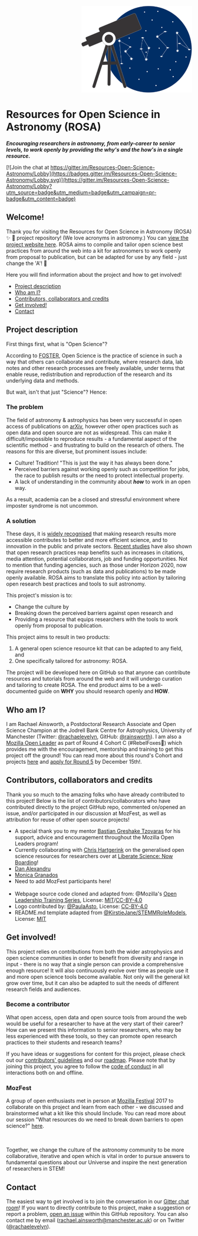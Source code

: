 <p align="right"><img src="https://github.com/rainsworth/ROSA/blob/master/logo/Logo_2.png?raw=true" width="300"></p>

# Resources for Open Science in Astronomy (ROSA) 

***Encouraging researchers in astronomy, from early-career to senior  levels, to work openly by providing the why's and the how's in a single resource.***


[![Join the chat at https://gitter.im/Resources-Open-Science-Astronomy/Lobby](https://badges.gitter.im/Resources-Open-Science-Astronomy/Lobby.svg)](https://gitter.im/Resources-Open-Science-Astronomy/Lobby?utm_source=badge&utm_medium=badge&utm_campaign=pr-badge&utm_content=badge)


## Welcome!


Thank you for visiting the Resources for Open Science in Astronomy (ROSA) ✨ 🔭 project repository! (We love acronyms in astronomy.) You can [view the project website here](https://rainsworth.github.io/ROSA/). ROSA aims to compile and tailor open science best practices from around the web into a kit for astronomers to work openly from proposal to publication, but can be adapted for use by any field - just change the 'A'! 🎉

Here you will find information about the project and how to get involved!

* [Project description](#project-description)
* [Who am I?](#who-am-i)
* [Contributors, collaborators and credits](#contributors-collaborators-and-credits)
* [Get involved!](#get-involved)
* [Contact](#contact)

## Project description

First things first, what is "Open Science"?

According to [FOSTER](https://www.fosteropenscience.eu/foster-taxonomy/open-science-definition), Open Science is the practice of science in such a way that others can collaborate and contribute, where research data, lab notes and other research processes are freely available, under terms that enable reuse, redistribution and reproduction of the research and its underlying data and methods.

But wait, isn't that just "Science"? Hence:

### The problem

The field of astronomy & astrophysics has been very successful in open access of publications on [arXiv](https://arxiv.org/archive/astro-ph), however other open practices such as open data and open source are not as widespread. This can make it difficult/impossible to reproduce results - a fundamental aspect of the scientific method - and frustrating to build on the research of others. The reasons for this are diverse, but prominent issues include:

* Culture! Tradition! "This is just the way it has always been done."
* Perceived barriers against working openly such as competition for jobs, the race to publish results or the need to protect intellectual property.
* A lack of understanding in the community about ***how*** to work in an open way.

As a result, academia can be a closed and stressful environment where imposter syndrome is not uncommon. 


### A solution

These days, it is [widely recognised](http://ec.europa.eu/programmes/horizon2020/en/h2020-section/open-science-open-access) that making research results more accessible contributes to better and more efficient science, and to innovation in the public and private sectors. [Recent studies](https://elifesciences.org/content/5/e16800) have also shown that open research practices reap benefits such as increases in citations, media attention, potential collaborators, job and funding opportunities. Not to mention that funding agencies, such as those under Horizon 2020, now require research products (such as data and publications) to be made openly available. ROSA aims to translate this policy into action by tailoring open research best practices and tools to suit astronomy.

This project's mission is to:

* Change the culture by
* Breaking down the perceived barriers against open research and
* Providing a resource that equips researchers with the tools to work openly from proposal to publication. 

This project aims to result in two products: 

1. A general open science resource kit that can be adapted to any field, and
2. One specifically tailored for astronomy: ROSA. 

The project will be developed here on GitHub so that anyone can contribute resources and tutorials from around the web and it will undergo curation and tailoring to create ROSA. The end product aims to be a well-documented guide on **WHY** you should research openly and **HOW**.


## Who am I?


I am Rachael Ainsworth, a Postdoctoral Research Associate and Open Science Champion at the Jodrell Bank Centre for Astrophysics, University of Manchester (Twitter: [@rachaelevelyn](https://twitter.com/rachaelevelyn), GitHub: [@rainsworth](https://github.com/rainsworth)). I am also a [Mozilla Open Leader](https://mozilla.github.io/leadership-training/) as part of Round 4 Cohort C (#RebelFoxes🦊) which provides me with the encouragement, mentorship and training to get this project off the ground! You can read more about this round's Cohort and projects [here](https://mozilla.github.io/leadership-training/round-4/projects/) and [apply for Round 5](https://medium.com/read-write-participate/announcing-mozilla-open-leaders-round-5-fc16be27336d) by December 15th!.


## Contributors, collaborators and credits

Thank you so much to the amazing folks who have already contributed to this project! Below is the list of contributors/collaborators who have contributed directly to the project GitHub repo, commented on/opened an issue, and/or participated in our discussion at MozFest, as well as attribution for reuse of other open source projects!

* A special thank you to my mentor [Bastian Greshake Tzovaras](https://github.com/gedankenstuecke) for his support, advice and encouragement throughout the Mozilla Open Leaders program!
* Currently collaborating with [Chris Hartgerink](https://github.com/chartgerink) on the generalised open science resources for researchers over at [Liberate Science: Now Boarding](https://github.com/libscie/now-boarding)!
* [Dan Alexandru](https://github.com/xR86)
* [Monica Granados](https://github.com/Monsauce)
* Need to add MozFest participants here!
<br><br>
* Webpage source code cloned and adapted from: @Mozilla's [Open Leadership Training Series](https://github.com/mozilla/open-leadership-training-series), License: [MIT](https://github.com/mozilla/open-leadership-training-series/blob/gh-pages/LICENSE)/[CC-BY-4.0](https://creativecommons.org/licenses/by/4.0/)
* Logo contributed by: [@PaulaAsto](https://github.com/PaulaAsto), License: [CC-BY-4.0](https://creativecommons.org/licenses/by/4.0/)
* README.md template adapted from [@KirstieJane/STEMMRoleModels](https://github.com/KirstieJane/STEMMRoleModels), License: [MIT](https://github.com/KirstieJane/STEMMRoleModels/blob/gh-pages/LICENSE.md)


## Get involved! 

This project relies on contributions from both the wider astrophysics and open science communities in order to benefit from diversity and range in input - there is no way that a single person can provide a comprehensive enough resource! It will also continuously evolve over time as people use it and more open science tools become available. Not only will the general kit grow over time, but it can also be adapted to suit the needs of different research fields and audiences.

### Become a contributor

What open access, open data and open source tools from around the web would be useful for a researcher to have at the very start of their career? How can we present this information to senior researchers, who may be less experienced with these tools, so they can promote open research practices to their students and research teams? 

If you have ideas or suggestions for content for this project, please check out our [contributors' guidelines](CONTRIBUTING.md) and our [roadmap](ROADMAP.md). Please note that by joining this project, you agree to follow the [code of conduct](CODE_OF_CONDUCT.md) in all interactions both on and offline.

### MozFest

A group of open enthusiasts met in person at [Mozilla Festival](http://mozillafestival.org/) 2017 to collaborate on this project and learn from each other - we discussed and brainstormed what a kit like this should linclude. You can read more about our session "What resources do we need to break down barriers to open science?" [here](https://medium.com/@rainsworth/what-resources-do-we-need-to-break-down-barriers-to-open-science-mozfest-2017-session-recap-bc5562553c72).



<br> <br>
Together, we change the culture of the astronomy community to be more collaborative, iterative and open which is vital in order to pursue answers to fundamental questions about our Universe and inspire the next generation of researchers in STEM!


## Contact

The easiest way to get involved is to join the conversation in our [Gitter chat room](https://gitter.im/Resources-Open-Science-Astronomy/Lobby)! If you want to directly contribute to this project, make a suggestion or report a problem, [open an issue](../../issues) within this GitHub repository. You can also contact me by email (rachael.ainsworth@manchester.ac.uk) or on Twitter ([@rachaelevelyn](https://twitter.com/rachaelevelyn)).

